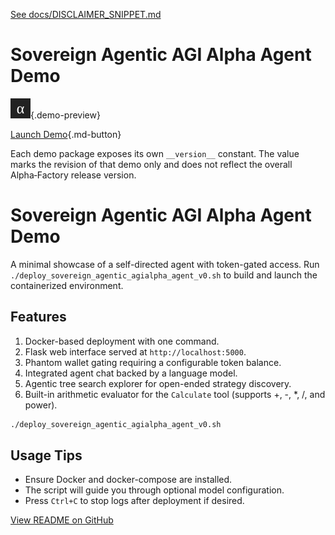 [See docs/DISCLAIMER_SNIPPET.md](../DISCLAIMER_SNIPPET.md)

# Sovereign Agentic AGI Alpha Agent Demo

![preview](../sovereign_agentic_agialpha_agent_v0/assets/preview.svg){.demo-preview}

[Launch Demo](../sovereign_agentic_agialpha_agent_v0/index.html){.md-button}

Each demo package exposes its own `__version__` constant. The value marks the revision of that demo only and does not reflect the overall Alpha‑Factory release version.


# Sovereign Agentic AGI Alpha Agent Demo

A minimal showcase of a self-directed agent with token-gated access.
Run `./deploy_sovereign_agentic_agialpha_agent_v0.sh` to build and launch the containerized environment.

## Features
1. Docker-based deployment with one command.
2. Flask web interface served at `http://localhost:5000`.
3. Phantom wallet gating requiring a configurable token balance.
4. Integrated agent chat backed by a language model.
5. Agentic tree search explorer for open-ended strategy discovery.
6. Built-in arithmetic evaluator for the `Calculate` tool (supports +, -, *, /, and power).

```bash
./deploy_sovereign_agentic_agialpha_agent_v0.sh
```

## Usage Tips
- Ensure Docker and docker-compose are installed.
- The script will guide you through optional model configuration.
- Press `Ctrl+C` to stop logs after deployment if desired.

[View README on GitHub](https://github.com/MontrealAI/AGI-Alpha-Agent-v0/blob/main/alpha_factory_v1/demos/sovereign_agentic_agialpha_agent_v0/README.md)
